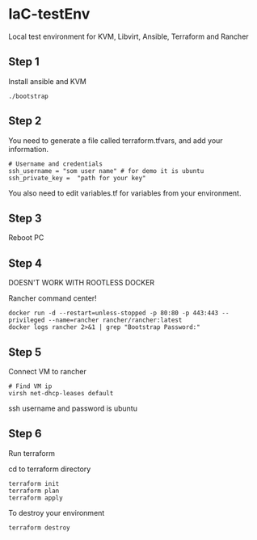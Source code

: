 # IaC-testEnv

Local test environment for KVM, Libvirt, Ansible, Terraform and Rancher

## Step 1

Install ansible and KVM

    ./bootstrap

## Step 2

You need to generate a file called terraform.tfvars, and add your information.

    # Username and credentials
    ssh_username = "som user name" # for demo it is ubuntu
    ssh_private_key =  "path for your key"

You also need to edit variables.tf for variables from your environment.

## Step 3

Reboot PC

## Step 4

DOESN'T WORK WITH ROOTLESS DOCKER

Rancher command center!

    docker run -d --restart=unless-stopped -p 80:80 -p 443:443 --privileged --name=rancher rancher/rancher:latest
    docker logs rancher 2>&1 | grep "Bootstrap Password:"

## Step 5

Connect VM to rancher

    # Find VM ip
    virsh net-dhcp-leases default

ssh username and password is ubuntu

## Step 6

Run terraform

cd to terraform directory

    terraform init
    terraform plan
    terraform apply

To destroy your environment

    terraform destroy
